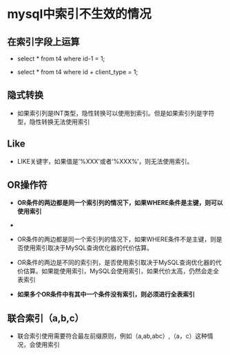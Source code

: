 # mysql中索引不生效的情况

## 在索引字段上运算

* select * from t4 where id-1 = 1; 

* select * from t4 where id + client_type = 1;

## 隐式转换

* 如果索引列是INT类型，隐性转换可以使用到索引。但是如果索引列是字符型，隐性转换无法使用索引

## Like

* LIKE关键字，如果值是’%XXX’或者’%XXX%’，则无法使用索引。

## OR操作符

* **OR条件的两边都是同一个索引列的情况下，如果WHERE条件是主键，则可以使用索引**
* 
* OR条件的两边都是同一个索引列的情况下，如果WHERE条件不是主键，则是否使用索引取决于MySQL查询优化器的代价估算。

* OR条件的两边是不同的索引列，是否使用索引取决于MySQL查询优化器的代价估算。如果能使用索引，MySQL会使用索引，如果代价太高，仍然会走全表索引

* **如果多个OR条件中有其中一个条件没有索引，则必须进行全表索引**

## 联合索引（a,b,c）

* 联合索引使用需要符合最左前缀原则，例如（a,ab,abc）,（a，c）这种情况，会使用索引
